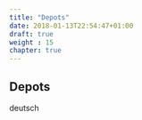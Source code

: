 ```yaml
---
title: "Depots"
date: 2018-01-13T22:54:47+01:00
draft: true
weight : 15
chapter: true
---
```

## Depots
deutsch
